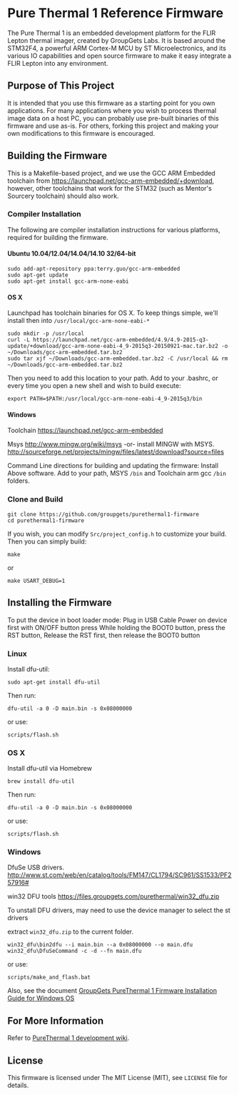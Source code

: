 # Pure Thermal 1 Reference Firmware

The Pure Thermal 1 is an embedded development platform for the FLIR Lepton thermal imager, created by
GroupGets Labs. It is based around the STM32F4, a powerful ARM Cortex-M MCU by ST Microelectronics, and its
various IO capabilities and open source firmware to make it easy integrate a FLIR Lepton into any environment.


## Purpose of This Project

It is intended that you use this firmware as a starting point for you own applications. For many applications
where you wish to process thermal image data on a host PC, you can probably use pre-built binaries of this firmware
and use as-is. For others, forking this project and making your own modifications to this firmware is encouraged.


## Building the Firmware

This is a Makefile-based project, and we use the GCC ARM Embedded toolchain from https://launchpad.net/gcc-arm-embedded/+download,
however, other toolchains that work for the STM32 (such as Mentor's Sourcery toolchain) should also work.


### Compiler Installation

The following are compiler installation instructions for various platforms, required for building the firmware.


#### Ubuntu 10.04/12.04/14.04/14.10 32/64-bit

    sudo add-apt-repository ppa:terry.guo/gcc-arm-embedded
    sudo apt-get update
    sudo apt-get install gcc-arm-none-eabi


#### OS X

Launchpad has toolchain binaries for OS X. To keep things simple, we'll install then into `/usr/local/gcc-arm-none-eabi-*`

    sudo mkdir -p /usr/local
    curl -L https://launchpad.net/gcc-arm-embedded/4.9/4.9-2015-q3-update/+download/gcc-arm-none-eabi-4_9-2015q3-20150921-mac.tar.bz2 -o ~/Downloads/gcc-arm-embedded.tar.bz2
    sudo tar xjf ~/Downloads/gcc-arm-embedded.tar.bz2 -C /usr/local && rm ~/Downloads/gcc-arm-embedded.tar.bz2

Then you need to add this location to your path. Add to your .bashrc, or every time you open a new shell and wish to build execute:

    export PATH=$PATH:/usr/local/gcc-arm-none-eabi-4_9-2015q3/bin


#### Windows

Toolchain
https://launchpad.net/gcc-arm-embedded

Msys
http://www.mingw.org/wiki/msys 
-or- install MINGW with MSYS. 
http://sourceforge.net/projects/mingw/files/latest/download?source=files

Command Line directions for building and updating the firmware:
Install Above software.
Add to your path, MSYS `/bin` and Toolchain arm gcc `/bin` folders. 


### Clone and Build

    git clone https://github.com/groupgets/purethermal1-firmware
    cd purethermal1-firmware

If you wish, you can modify `Src/project_config.h` to customize your build. Then you can simply build:

    make

or

    make USART_DEBUG=1


## Installing the Firmware

To put the device in boot loader mode:
Plug in USB Cable
Power on device first with ON/OFF button press
While holding the BOOT0 button, press the RST button, Release the RST first, then release the BOOT0 button

### Linux

Install dfu-util:

    sudo apt-get install dfu-util

Then run:

    dfu-util -a 0 -D main.bin -s 0x08000000

or use:

    scripts/flash.sh


### OS X

Install dfu-util via Homebrew

    brew install dfu-util

Then run:

    dfu-util -a 0 -D main.bin -s 0x08000000

or use:

    scripts/flash.sh


### Windows

DfuSe USB drivers. 
http://www.st.com/web/en/catalog/tools/FM147/CL1794/SC961/SS1533/PF257916#

win32 DFU tools
https://files.groupgets.com/purethermal/win32_dfu.zip

To unstall DFU drivers, may need to use the device manager to select the st drivers

extract `win32_dfu.zip` to the current folder.

    win32_dfu\bin2dfu --i main.bin --a 0x08000000 --o main.dfu
    win32_dfu\DfuSeCommand -c -d --fn main.dfu

or use:

    scripts/make_and_flash.bat

Also, see the document [GroupGets PureThermal 1 Firmware Installation Guide for Windows OS](https://files.groupgets.com/purethermal/GroupGets_Pure_Thermal_Firmware_Installation_Guide_for_Windows_OS.pdf)


## For More Information

Refer to [PureThermal 1 development wiki](https://github.com/groupgets/purethermal1-firmware/wiki).


## License

This firmware is licensed under The MIT License (MIT), see `LICENSE` file for details.
